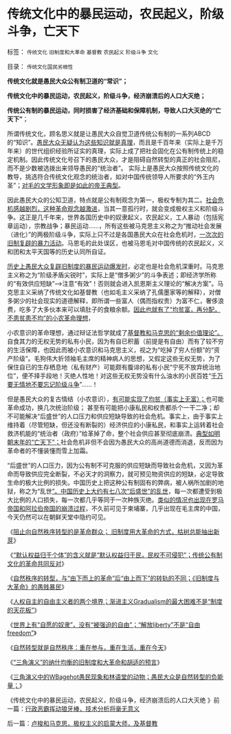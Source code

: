 # 传统文化中的暴民运动，农民起义，阶级斗争，亡天下

标签： `传统文化` `旧制度和大革命` `基督教` `农民起义` `阶级斗争` `文化` 

目录： `传统文化国民劣根性`

**传统文化就是愚民大众公有制卫道的“常识”；**

**传统文化中的暴民运动，农民起义，阶级斗争，经济崩溃后的人口大灭绝；**

**传统公有制的暴民运动，同时损害了经济基础和保障机制，导致人口大灭绝的“亡天下”**；

所谓传统文化，顾名思义就是让愚民大众自觉卫道传统公有制的一系列ABCD的“知识”。[愚民大众无疑认为这些知识就是真理](../../../2008/7/29/个人主义思想被阉割更多来自民间“传统文化”.md)，而且是千百年来（实际上是千万年来）的世代组织经验所证实的真理，实际上成了把社会固化在公有制传统上的稳定机制。因此传统文化号召下的愚民大众，才是阻碍自然转型的真正的社会阻尼，而不是少数被选拨出来领导愚民的“统治者”。
实际上是愚民大众按照传统文化的教导，挑选符合传统文化观念的统治者，如对中国传统领导人所要求的“外王内圣”；[对毛的文学形象即是如此的帝王典型](../../../2010/5/17/袁腾飞绝没有人身攻击却遭毛派人身攻击.md)。

因此愚民大众的公知卫道，特点就是公有制观念为第一，极权专制为其二。[社会危机感越剧烈，这种革命观念越激进](../../../2010/5/18/中央集权与死亡循环不可分割.md)，当其一意孤行时，就会变成极权主义和阶级斗争。这正是几千年来，世界各国历史中的奴隶起义，农民起义，工人暴动（包括宪章运动），宗教战争；暴民运动……，所有这些被马克思主义称之为“推动社会发展（进化）”的两极阶级斗争，实际上只不过是各国愚民大众在社会危机时，[一次次的旧制复辟的暴力活动](../../../2010/5/18/中央集权与死亡循环不可分割.md)。马恩毛的此处误区，也被马恩毛对中国传统的农民起义，义和团和太平天国等的历史认同所自证。

[历史上愚民大众复辟旧制度的暴民运动爆发时](../../../2011/12/4/民主进程的关键在于消除贫民的造反冲动.md)，必定也是社会危机深重时。马克思主义称之为“阶级矛盾尖锐时”，实际上是“僧多粥少”的斗争表述；即经济学所称的“有效供应短缺”——>注意“有效”！否则就会进入凯恩斯主义理论的“解决方案”。马克思主义采纳了传统文化如基督教（也如毛主义采纳了孔儒墨家等的解释），对僧多粥少的社会现实的道德解释，即所谓一些富人（偶而指权贵）为富不仁，奢侈浪费，吃多了大多伙本来可以填肚子的食粮余额。[因此也就有了“均贫富，再分配，不患贫患不均”的小农革命理想](../../../2010/2/1/老百姓不是邪恶的免疫体.md)，

小农意识的革命理想，通过辩证法哲学就成了[基督教和马克思的“剩余价值理论”。](../../../2011/8/26/基督教对高利贷和投机的偏见.md)自食其力的无权无势的私有小民，因为有自已积蓄（前提是有自由）而有了较不穷的生活保障，也因此而被小农意识和马克思主义，视之为“吃掉了穷人份额”的“资产阶级”。毛狗伟大折领袖毛主席的精神病人的思想，又假定这些无权无势，为了保住自已的生存栖息地（私有财产）可能颇有腹诽的私有小民“宁死不放弃统治地位”，便不择手段地！灭绝人性地！对这些无权无势没有什么油水的小民百姓“[千万要无情地不要忘记阶级斗争](../../../2011/5/18/任何社会都没有固定的“阶级”.md)”……！

但是愚民大众的复古情结（小农意识），[有可能实现了均贫（事实上无富）；](../../../2009/8/26/水洗一般均贫富的天堂.md)也可能革命成功，换几次统治阶级；
甚至有可能把小康私民和权贵都杀个一干二净；却不可能解决“后盛世”的人口压力和供应短缺导致的社会危机。事实上，由于事实上维持着（尽管短缺，但还没有断裂的）经济供应的小康私民，和事实上运转着社会救济机能的“统治者（政府）”给革掉了命，整个社会供应甚至彻底崩溃。[典型如明朝末年的“亡天下”；](../../../2013/2/11/明朝（极高税负&times;极低税效＝政府破产≠≠低税收）；.md)社会危机非但不会因为愚民大众的高尚道德而消退，反而因为革命者的不懂装懂而雪上加霜。

“后盛世”的人口压力，因为公有制不可克服的供应短缺而导致社会危机，又因为革命而导致供应完全断裂，不必天才的洞察力，就可预见物资供应的短缺，必定导致生命的极大比例的损失。中国历史上把这种公有制固有的弊病，被人祸所加剧的地狱，称之为“乱世[”。中国历史上大约有七八次“后盛世”的乱世](../../../2011/3/28/市场崩溃通向奴役之路的正反馈.md)，每一次都遭受到极大比例的人口损失，每一次都几乎等同于一次种族灭绝。[类似的情况也出现在罗马帝国和阿拉伯帝国的崩溃过程](../../../2010/11/20/四世纪基督教内战：没饭吃的天使变魔鬼.md)，不久前可见于柬埔寨，几乎出现在毛主席的中国，今天仍然可以在朝鲜天堂中隐约可见。

《[阻止向自然秩序转型的是革命群众； 旧制度用大革命的方式，枯树总能抽出新芽](../../../2013/5/22/人民群众不可能是社会进步的力量.md)》

《[“默认权益归于个体”的含义就是“默认权益归于民，民权不可侵犯”；传统公有制文化的革命共同反对](../../../2013/5/22/如果统治者不愿撂挑子，就会很愿意改革.md)》

《[自然秩序的转型，与“由下而上的革命”后“由上而下”的转轨的不同；《旧制度与大革命》的愚贱暴民](../../../2013/5/23/《旧制度与大革命》与自然秩序的转型.md)》

《[人权自主的自由主义者的两个境界；渐进主义Gradualism的最大困难不是“制度的天花板”](../../../2013/5/23/《旧制度与大革命》与自然秩序的转型.md)》

《[世界上有“自愿的奴隶”，没有“被强迫的自由”；“解放liberty”不是“自由freedom”](../../../2013/5/23/世界上有“自愿的奴隶”，没有“被强迫的自由”.md)》

《[自然转型就是自然秩序：重在参与，重在生活，重在今天](../../../2013/5/24/自然转型就是自然秩序的“奥林匹克精神”.md)》

《[“三角演义”的纳什均衡的旧制度和大革命和胡适的预言](../../../2013/5/24/“三角演义”纳什均衡的旧制度，大革命，胡适的预言.md)》

《[三角演义中的WBagehot愚民现象和林语堂的动物；愚民大众是自然转型的负能量；](../../../2013/5/24/三角演义中的WBagehot愚民现象和林语堂的动物；.md)》

《传统文化中的暴民运动，农民起义，阶级斗争，经济崩溃后的人口大灭绝 》前一篇：[行政恶霸挥动狼牙棒，技术分析将毫无意义](../../../2013/5/24/行政恶霸挥动狼牙棒，技术分析将毫无意义.md)

后一篇：[卢梭和马克思，极权主义的启蒙大师，及基督教](../../../2013/5/25/卢梭和马克思，极权主义的启蒙大师，及基督教.md)